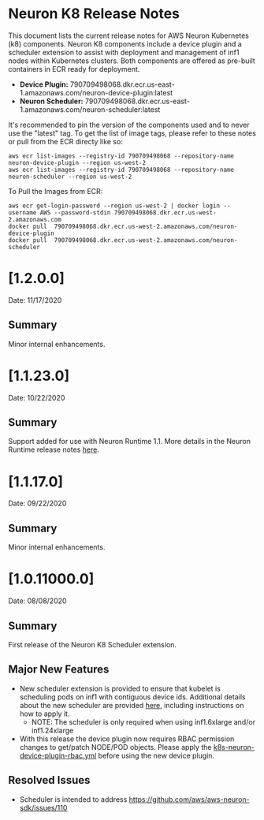 # Neuron K8 Release Notes

This document lists the current release notes for AWS Neuron Kubernetes (k8) components.  Neuron K8 components include a device plugin and a scheduler extension to assist with deployment and management of inf1 nodes within Kubernetes clusters.  Both components are offered as pre-built containers in ECR ready for deployment.  

* **Device Plugin:** 790709498068.dkr.ecr.us-east-1.amazonaws.com/neuron-device-plugin:latest  
* **Neuron Scheduler:** 790709498068.dkr.ecr.us-east-1.amazonaws.com/neuron-scheduler:latest  
  
It's recommended to pin the version of the components used and to never use the "latest" tag.  To get the list of image tags, please refer to these notes or pull from the ECR directy like so:
```
aws ecr list-images --registry-id 790709498068 --repository-name  neuron-device-plugin --region us-west-2
aws ecr list-images --registry-id 790709498068 --repository-name  neuron-scheduler --region us-west-2
```

To Pull the Images from ECR:
```
aws ecr get-login-password --region us-west-2 | docker login --username AWS --password-stdin 790709498068.dkr.ecr.us-west-2.amazonaws.com
docker pull  790709498068.dkr.ecr.us-west-2.amazonaws.com/neuron-device-plugin
docker pull  790709498068.dkr.ecr.us-west-2.amazonaws.com/neuron-scheduler
```
# [1.2.0.0]

Date: 11/17/2020

## Summary
Minor internal enhancements.


# [1.1.23.0]

Date: 10/22/2020

## Summary
Support added for use with Neuron Runtime 1.1.  More details in the Neuron Runtime release notes [here](./neuron-runtime.md).



# [1.1.17.0]

Date: 09/22/2020

## Summary
Minor internal enhancements.


# [1.0.11000.0]

Date: 08/08/2020

## Summary
First release of the Neuron K8 Scheduler extension.

## Major New Features
* New scheduler extension is provided to ensure that kubelet is scheduling pods on inf1 with contiguous device ids.  Additional details about the new scheduler are provided [here](../docs/neuron-container-tools/k8s-neuron-scheduler.md), including instructions on how to apply it.  
  * NOTE: The scheduler is only required when using inf1.6xlarge and/or inf1.24xlarge
* With this release the device plugin now requires RBAC permission changes to get/patch NODE/POD objects.  Please apply the [k8s-neuron-device-plugin-rbac.yml](../docs/neuron-container-tools/k8s-neuron-device-plugin-rbac.yml) before using the new device plugin.

## Resolved Issues
* Scheduler is intended to address https://github.com/aws/aws-neuron-sdk/issues/110
